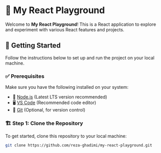 # 🚀 My React Playground

Welcome to **My React Playground**! This is a React application to explore and experiment with various React features and projects.

## 📌 Getting Started

Follow the instructions below to set up and run the project on your local machine.

### ✅ Prerequisites

Make sure you have the following installed on your system:

- 📌 [Node.js](https://nodejs.org/) (Latest LTS version recommended)
- 🖥️ [VS Code](https://code.visualstudio.com/) (Recommended code editor)
- 🔗 [Git](https://git-scm.com/) (Optional, for version control)

### 🏗️ Step 1: Clone the Repository

To get started, clone this repository to your local machine:

```sh
git clone https://github.com/reza-ghadimi/my-react-playground.git
